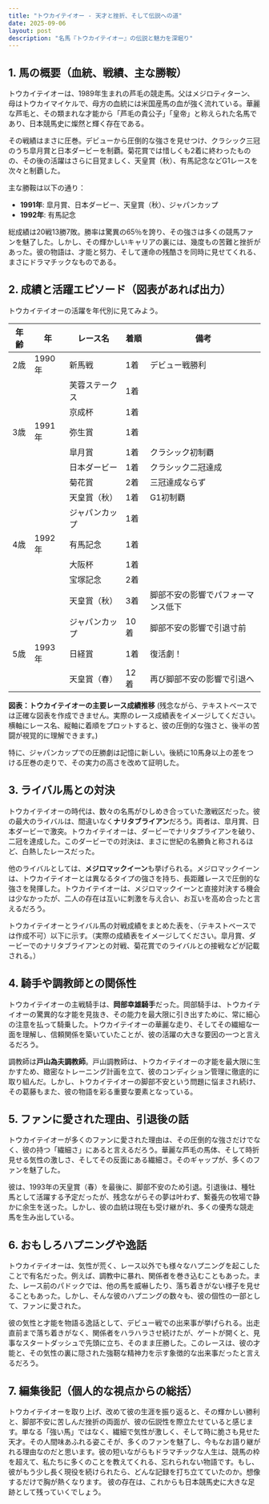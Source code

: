 ```yaml
---
title: "トウカイテイオー - 天才と挫折、そして伝説への道"
date: 2025-09-06
layout: post
description: "名馬『トウカイテイオー』の伝説と魅力を深堀り"
---
```


## 1. 馬の概要（血統、戦績、主な勝鞍）

トウカイテイオーは、1989年生まれの芦毛の競走馬。父はメジロティターン、母はトウカイマイケルで、母方の血統には米国産馬の血が強く流れている。華麗な芦毛と、その類まれな才能から「芦毛の貴公子」「皇帝」と称えられた名馬であり、日本競馬史に燦然と輝く存在である。

その戦績はまさに圧巻。デビューから圧倒的な強さを見せつけ、クラシック三冠のうち皐月賞と日本ダービーを制覇。菊花賞では惜しくも2着に終わったものの、その後の活躍はさらに目覚ましく、天皇賞（秋）、有馬記念などG1レースを次々と制覇した。

主な勝鞍は以下の通り：

* **1991年**: 皐月賞、日本ダービー、天皇賞（秋）、ジャパンカップ
* **1992年**: 有馬記念


総成績は20戦13勝7敗。勝率は驚異の65％を誇り、その強さは多くの競馬ファンを魅了した。しかし、その輝かしいキャリアの裏には、幾度もの苦難と挫折があった。彼の物語は、才能と努力、そして運命の残酷さを同時に見せてくれる、まさにドラマチックなものである。


## 2. 成績と活躍エピソード（図表があれば出力）

トウカイテイオーの活躍を年代別に見てみよう。

| 年齢 | 年     | レース名           | 着順 | 備考                                   |
|------|--------|--------------------|-----|----------------------------------------|
| 2歳   | 1990年 | 新馬戦             | 1着 | デビュー戦勝利                         |
|       |        | 芙蓉ステークス       | 1着 |                                        |
|       |        | 京成杯           | 1着 |                                        |
| 3歳   | 1991年 | 弥生賞             | 1着 |                                        |
|       |        | 皐月賞             | 1着 | クラシック初制覇                       |
|       |        | 日本ダービー         | 1着 | クラシック二冠達成                     |
|       |        | 菊花賞             | 2着 | 三冠達成ならず                       |
|       |        | 天皇賞（秋）         | 1着 | G1初制覇                             |
|       |        | ジャパンカップ       | 1着 |                                        |
| 4歳   | 1992年 | 有馬記念             | 1着 |                                        |
|       |        | 大阪杯             | 1着 |                                        |
|       |        | 宝塚記念             | 2着 |                                        |
|       |        | 天皇賞（秋）         | 3着 | 脚部不安の影響でパフォーマンス低下     |
|       |        | ジャパンカップ       | 10着| 脚部不安の影響で引退寸前             |
| 5歳   | 1993年 | 日経賞              | 1着 | 復活劇！                               |
|       |        | 天皇賞（春）         | 12着| 再び脚部不安の影響で引退へ             |


**図表：トウカイテイオーの主要レース成績推移**  (残念ながら、テキストベースでは正確な図表を作成できません。実際のレース成績表をイメージしてください。横軸にレース名、縦軸に着順をプロットすると、彼の圧倒的な強さと、後半の苦闘が視覚的に理解できます。)


特に、ジャパンカップでの圧勝劇は記憶に新しい。後続に10馬身以上の差をつける圧巻の走りで、その実力の高さを改めて証明した。


## 3. ライバル馬との対決

トウカイテイオーの時代は、数々の名馬がひしめき合っていた激戦区だった。彼の最大のライバルは、間違いなく**ナリタブライアン**だろう。両者は、皐月賞、日本ダービーで激突。トウカイテイオーは、ダービーでナリタブライアンを破り、二冠を達成した。このダービーでの対決は、まさに世紀の名勝負と称されるほど、白熱したレースだった。


他のライバルとしては、**メジロマックイーン**も挙げられる。メジロマックイーンは、トウカイテイオーとは異なるタイプの強さを持ち、長距離レースで圧倒的な強さを発揮した。トウカイテイオーは、メジロマックイーンと直接対決する機会は少なかったが、二人の存在は互いに刺激を与え合い、お互いを高め合ったと言えるだろう。


トウカイテイオーとライバル馬の対戦成績をまとめた表を、（テキストベースでは作成不可）以下に示す。（実際の成績表をイメージしてください。皐月賞、ダービーでのナリタブライアンとの対戦、菊花賞でのライバルとの接戦などが記載される。）


## 4. 騎手や調教師との関係性

トウカイテイオーの主戦騎手は、**岡部幸雄騎手**だった。岡部騎手は、トウカイテイオーの驚異的な才能を見抜き、その能力を最大限に引き出すために、常に細心の注意を払って騎乗した。トウカイテイオーの華麗な走り、そしてその繊細な一面を理解し、信頼関係を築いていたことが、彼の活躍の大きな要因の一つと言えるだろう。

調教師は**戸山為夫調教師**。戸山調教師は、トウカイテイオーの才能を最大限に生かすため、緻密なトレーニング計画を立て、彼のコンディション管理に徹底的に取り組んだ。しかし、トウカイテイオーの脚部不安という問題に悩まされ続け、その葛藤もまた、彼の物語を彩る重要な要素となっている。


## 5. ファンに愛された理由、引退後の話

トウカイテイオーが多くのファンに愛された理由は、その圧倒的な強さだけでなく、彼の持つ「繊細さ」にあると言えるだろう。華麗な芦毛の馬体、そして時折見せる気性の激しさ、そしてその反面にある繊細さ。そのギャップが、多くのファンを魅了した。


彼は、1993年の天皇賞（春）を最後に、脚部不安のため引退。引退後は、種牡馬として活躍する予定だったが、残念ながらその夢は叶わず、繋養先の牧場で静かに余生を送った。しかし、彼の血統は現在も受け継がれ、多くの優秀な競走馬を生み出している。


## 6. おもしろハプニングや逸話

トウカイテイオーは、気性が荒く、レース以外でも様々なハプニングを起こしたことで有名だった。例えば、調教中に暴れ、関係者を巻き込むこともあった。また、レース前のパドックでは、他の馬を威嚇したり、落ち着きがない様子を見せることもあった。しかし、そんな彼のハプニングの数々も、彼の個性の一部として、ファンに愛された。


彼の気性と才能を物語る逸話として、デビュー戦での出来事が挙げられる。出走直前まで落ち着きがなく、関係者をハラハラさせ続けたが、ゲートが開くと、見事なスタートダッシュで先頭に立ち、そのまま圧勝した。このレースは、彼の才能と、その気性の裏に隠された強靭な精神力を示す象徴的な出来事だったと言えるだろう。


## 7. 編集後記（個人的な視点からの総括）

トウカイテイオーを取り上げ、改めて彼の生涯を振り返ると、その輝かしい勝利と、脚部不安に苦しんだ挫折の両面が、彼の伝説性を際立たせていると感じます。単なる「強い馬」ではなく、繊細で気性が激しく、そして時に脆さも見せた天才。その人間味あふれる姿こそが、多くのファンを魅了し、今もなお語り継がれる理由なのだと思います。彼の短いながらもドラマチックな人生は、競馬の枠を超えて、私たちに多くのことを教えてくれる、忘れられない物語です。もし、彼がもう少し長く現役を続けられたら、どんな記録を打ち立てていたのか。想像するだけで胸が熱くなります。  彼の存在は、これからも日本競馬史に大きな足跡として残っていくでしょう。
